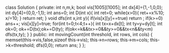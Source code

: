 class Solution {
private:
    int n,m,k;
    bool vis[1005][1005];
    int dx[4]={1,-1,0,0};
    int dy[4]={0,0,-1,1};
    int ans=0;
    int D(int x){
        int ret=0;
        while(x>0){
            ret+=x%10;
            x/=10;
        }
        return ret;
    }
    void dfs(int x,int y){
        if(vis[x][y]==true)
            return ;
        if(k>=0)
        ans++;
        vis[x][y]=true;
        for(int t=0;t<4;t++){
            int tx=x+dx[t];
            int ty=y+dy[t];
            int ok=0;
            ok+=D(tx);ok+=D(ty);
            if(ok<=k&&tx>=0&&ty>=0&&tx<n&&ty<m)
                dfs(tx,ty);
        }
    }
public:
    int movingCount(int threshold, int rows, int cols)
    {
        memset(this->vis,false,sizeof this->vis);
        this->n=rows;
        this->m=cols;
        this->k=threshold;
        dfs(0,0);
        return ans;
    }
};
